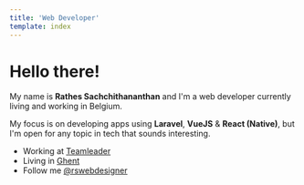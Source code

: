 ```yaml
---
title: 'Web Developer'
template: index
---
```


Hello there!
===

My name is **Rathes Sachchithananthan** and I'm a web developer currently living and working in Belgium.

My focus is on developing apps using **Laravel**, **VueJS** & **React (Native)**, but I'm open for any topic in tech that sounds interesting.

- Working at [Teamleader](https://www.teamleader.eu/)
- Living in [Ghent](https://goo.gl/maps/9kKByTYJhSz)
- Follow me [@rswebdesigner](https://twitter.com/rswebdesigner)